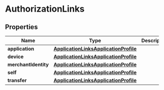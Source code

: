 

# AuthorizationLinks


## Properties

| Name | Type | Description | Notes |
|------------ | ------------- | ------------- | -------------|
|**application** | [**ApplicationLinksApplicationProfile**](ApplicationLinksApplicationProfile.md) |  |  [optional] |
|**device** | [**ApplicationLinksApplicationProfile**](ApplicationLinksApplicationProfile.md) |  |  [optional] |
|**merchantIdentity** | [**ApplicationLinksApplicationProfile**](ApplicationLinksApplicationProfile.md) |  |  [optional] |
|**self** | [**ApplicationLinksApplicationProfile**](ApplicationLinksApplicationProfile.md) |  |  [optional] |
|**transfer** | [**ApplicationLinksApplicationProfile**](ApplicationLinksApplicationProfile.md) |  |  [optional] |



